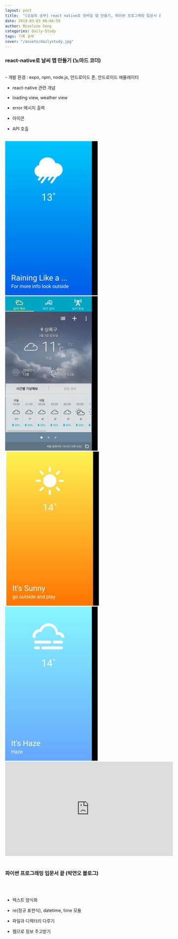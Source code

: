 ```yaml
---
layout: post
title:  "[오늘의 공부] react native로 모바일 앱 만들기, 파이썬 프로그래밍 입문서 끝"
date: 2019-03-03 06:04:59
author: Roseline Song
categories: Daily-Study
tags: 기록 공부
cover: "/assets/dailystudy.jpg"
---
```


### react-native로 날씨 앱 만들기 (노마드 코더)
<br>
- 개발 환경 : expo, npm, node.js, 안드로이드 폰, 안드로이드 애뮬레이터

- react-native 관련 개념

- loading view, weather view 

- error 메시지 출력 

- 아이콘

- API 호출 

<br>
​
<img src="/assets/images/190303_react_weather_01.jpg" style="width:300px; display: inline;">
<img src="/assets/images/190303_react_weather_02.jpg" style="width:300px; display: inline;">
<img src="/assets/images/190303_react_weather_03.jpg" style="width:300px; display: inline; margin-left:4px;">
<img src="/assets/images/190303_react_weather_04.jpg" style="width:300px; display: inline;">


<br>

<iframe width="544" height="306" src="https://serviceapi.nmv.naver.com/flash/convertIframeTag.nhn?vid=19AC126B01A4CDC721529FBAC37C07F8CBB8&outKey=V1295b1b76d504eebac42b33dbf7b2b4ba1c4552bc7008d217471b33dbf7b2b4ba1c4" frameborder="no" scrolling="no" title="NaverVideo" allow="autoplay; gyroscope; accelerometer; encrypted-media" allowfullscreen></iframe>


<br>
<br>


### 파이썬 프로그래밍 입문서 끝 (박연오 블로그)

<br>​

- 텍스트 양식화

- re(정규 표현식), datetime, time 모듈

- 파일과 디렉터리 다루기 

- 웹으로 정보 주고받기 

<br>
